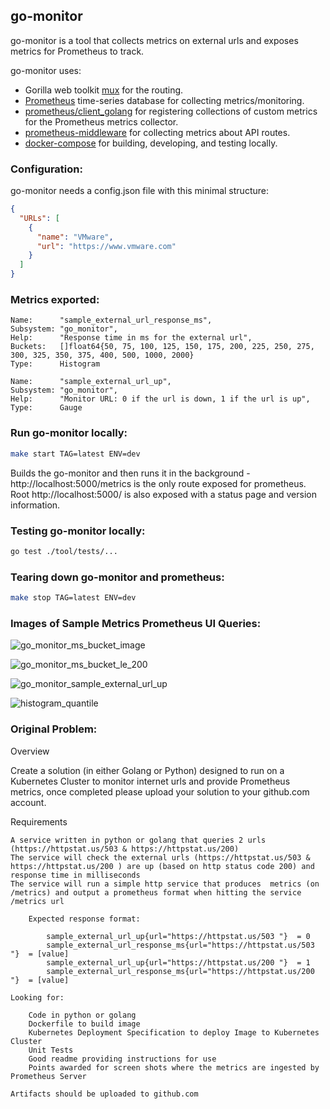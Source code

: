 ## go-monitor

go-monitor is a tool that collects metrics on external urls and exposes metrics for Prometheus to track.

go-monitor uses:
* Gorilla web toolkit [mux](http://www.gorillatoolkit.org/pkg/mux) for the routing.
* [Prometheus](https://prometheus.io/) time-series database for collecting metrics/monitoring.
* [prometheus/client_golang](https://github.com/prometheus/client_golang) for registering collections of custom metrics for the Prometheus metrics collector.
* [prometheus-middleware](https://github.com/albertogviana/prometheus-middleware) for collecting metrics about API routes.
* [docker-compose](https://github.com/docker/compose) for building, developing, and testing locally.

### Configuration:

go-monitor needs a config.json file with this minimal structure:

```json
{
  "URLs": [
    {
      "name": "VMware",
      "url": "https://www.vmware.com"
    }
  ]
}
```

### Metrics exported:

```
Name:      "sample_external_url_response_ms",
Subsystem: "go_monitor",
Help:      "Response time in ms for the external url",
Buckets:   []float64{50, 75, 100, 125, 150, 175, 200, 225, 250, 275, 300, 325, 350, 375, 400, 500, 1000, 2000}
Type:      Histogram

Name:      "sample_external_url_up",
Subsystem: "go_monitor",
Help:      "Monitor URL: 0 if the url is down, 1 if the url is up",
Type:      Gauge
```

### Run go-monitor locally:

```bash
make start TAG=latest ENV=dev
```

Builds the go-monitor and then runs it in the background - http://localhost:5000/metrics is the only route exposed for prometheus.
Root http://localhost:5000/ is also exposed with a status page and version information.

### Testing go-monitor locally:

```bash
go test ./tool/tests/...
```

### Tearing down go-monitor and prometheus:

```bash
make stop TAG=latest ENV=dev
```

### Images of Sample Metrics Prometheus UI Queries:

![go_monitor_ms_bucket_image](../master/docs/images/go_monitor_ms_bucket_image.png?raw=true)

![go_monitor_ms_bucket_le_200](../master/docs/images/go_monitor_ms_bucket_le_200.png?raw=true)

![go_monitor_sample_external_url_up](../master/docs/images/go_monitor_sample_external_url_up.png?raw=true)

![histogram_quantile](../master/docs/images/histogram_quantile.png?raw=true)

### Original Problem:

Overview

Create a solution (in either Golang or Python) designed to run on a Kubernetes Cluster to monitor internet urls and provide Prometheus metrics, once completed please upload your solution to your github.com account.

Requirements

    A service written in python or golang that queries 2 urls (https://httpstat.us/503 & https://httpstat.us/200)
    The service will check the external urls (https://httpstat.us/503 & https://httpstat.us/200 ) are up (based on http status code 200) and response time in milliseconds
    The service will run a simple http service that produces  metrics (on /metrics) and output a prometheus format when hitting the service /metrics url

        Expected response format:

            sample_external_url_up{url="https://httpstat.us/503 "}  = 0
            sample_external_url_response_ms{url="https://httpstat.us/503 "}  = [value]
            sample_external_url_up{url="https://httpstat.us/200 "}  = 1
            sample_external_url_response_ms{url="https://httpstat.us/200 "}  = [value]

    Looking for:

        Code in python or golang
        Dockerfile to build image
        Kubernetes Deployment Specification to deploy Image to Kubernetes Cluster
        Unit Tests
        Good readme providing instructions for use
        Points awarded for screen shots where the metrics are ingested by Prometheus Server

    Artifacts should be uploaded to github.com
